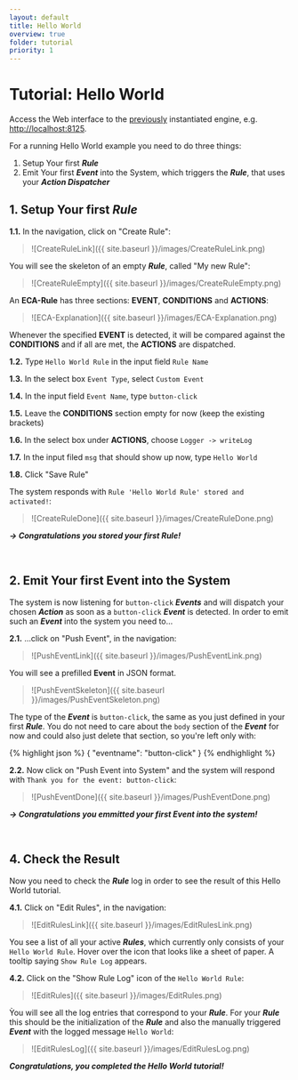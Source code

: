 ```yaml
---
layout: default
title: Hello World
overview: true
folder: tutorial
priority: 1
---
```



Tutorial: Hello World
=====================

Access the Web interface to the [previously](installation.html) instantiated engine, e.g. [http://localhost:8125](http://localhost:8125).

For a running Hello World example you need to do three things:

1. Setup Your first ***Rule***
2. Emit Your first ***Event*** into the System, which triggers the ***Rule***, that uses your ***Action Dispatcher***


## **1\. Setup Your first _Rule_**

**1.1\.** In the navigation, click on "Create Rule":


> ![CreateRuleLink]({{ site.baseurl }}/images/CreateRuleLink.png)

You will see the skeleton of an empty ***Rule***, called "My new Rule":

> ![CreateRuleEmpty]({{ site.baseurl }}/images/CreateRuleEmpty.png)

An **ECA-Rule** has three sections: **EVENT**, **CONDITIONS** and **ACTIONS**:

> ![ECA-Explanation]({{ site.baseurl }}/images/ECA-Explanation.png)

Whenever the specified **EVENT** is detected, it will be compared against the **CONDITIONS** and if all are met, the **ACTIONS** are dispatched.


**1.2\.** Type `Hello World Rule` in the input field `Rule Name`


**1.3\.** In the select box `Event Type`, select `Custom Event`


**1.4\.** In the input field `Event Name`, type `button-click`


**1.5\.** Leave the **CONDITIONS** section empty for now (keep the existing brackets)


**1.6\.** In the select box under **ACTIONS**, choose `Logger -> writeLog`


**1.7\.** In the input filed `msg` that should show up now, type `Hello World`


**1.8\.** Click "Save Rule"

The system responds with `Rule 'Hello World Rule' stored and activated!`:

> ![CreateRuleDone]({{ site.baseurl }}/images/CreateRuleDone.png)


***-> Congratulations you stored your first Rule!***

<br>

## **2\. Emit Your first Event into the System**

The system is now listening for `button-click` ***Events*** and will dispatch your chosen ***Action*** as soon as a `button-click` ***Event*** is detected. In order to emit such an ***Event*** into the system you need to...

**2.1\.** ...click on "Push Event", in the navigation:

> ![PushEventLink]({{ site.baseurl }}/images/PushEventLink.png)

You will see a prefilled **Event** in JSON format.

> ![PushEventSkeleton]({{ site.baseurl }}/images/PushEventSkeleton.png)

The type of the ***Event*** is `button-click`, the same as you just defined in your first ***Rule***. You do not need to care about the `body` section of the ***Event*** for now and could also just delete that section, so you're left only with:

{% highlight json %}
{
  "eventname": "button-click"
}
{% endhighlight %}


**2.2\.** Now click on "Push Event into System" and the system will respond with `Thank you for the event: button-click`:

> ![PushEventDone]({{ site.baseurl }}/images/PushEventDone.png)

***-> Congratulations you emmitted your first Event into the system!***

<br>

## **4\. Check the Result**

Now you need to check the ***Rule*** log in order to see the result of this Hello World tutorial.

**4.1\.** Click on "Edit Rules", in the navigation:

> ![EditRulesLink]({{ site.baseurl }}/images/EditRulesLink.png)

You see a list of all your active ***Rules***, which currently only consists of your `Hello World Rule`. Hover over the icon that looks like a sheet of paper. A tooltip saying `Show Rule Log` appears.

**4.2\.** Click on the "Show Rule Log" icon of the `Hello World Rule`:

> ![EditRules]({{ site.baseurl }}/images/EditRules.png)

Ỳou will see all the log entries that correspond to your ***Rule***. For your ***Rule*** this should be the initialization of the ***Rule*** and also the manually triggered ***Event*** with the logged message `Hello World`:

> ![EditRulesLog]({{ site.baseurl }}/images/EditRulesLog.png)

***Congratulations, you completed the Hello World tutorial!***
